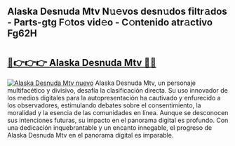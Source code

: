 ## Alaska Desnuda Mtv N𝚞𝚎vos desn𝚞dos filtr𝚊dos - Parts-gtg F𝚘tos vid𝚎o - C𝚘ntenido atr𝚊ctivo Fg62H

# <h2><a href="http://mb2gv6s.tromn.icu/?c=Alaska+Desnuda+Mtv">🔗👉👉👉 Alaska Desnuda Mtv 🔗🔗</a></h2>

[![Alaska Desnuda Mtv nuevo](https://i.imgur.com/pEAQMta.gif)](http://mb2gv6s.tromn.icu/?c=Alaska+Desnuda+Mtv)
Alaska Desnuda Mtv, un personaje multifacético y divisivo, desafía la clasificación directa. Su uso innovador de los medios digitales para la autopresentación ha cautivado y enfurecido a los observadores, estimulando debates sobre el consentimiento, la moralidad y la esencia de las comunidades en línea. Aunque se desconocen sus intenciones futuras, su impacto en el panorama digital es profundo. Con una dedicación inquebrantable y un encanto innegable, el progreso de Alaska Desnuda Mtv en el panorama digital es imparable.
